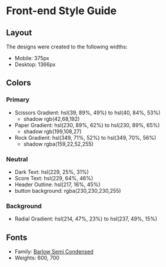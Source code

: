 # Front-end Style Guide

## Layout

The designs were created to the following widths:

- Mobile: 375px
- Desktop: 1366px

## Colors

### Primary

- Scissors Gradient: hsl(39, 89%, 49%) to hsl(40, 84%, 53%)
    - shadow rgb(42,68,192)
- Paper Gradient: hsl(230, 89%, 62%) to hsl(230, 89%, 65%)
    - shadow rgb(199,108,27)
- Rock Gradient: hsl(349, 71%, 52%) to hsl(349, 70%, 56%)
    - shadow rgba(159,22,52,255)



### Neutral

- Dark Text: hsl(229, 25%, 31%)
- Score Text: hsl(229, 64%, 46%)
- Header Outline: hsl(217, 16%, 45%)
- button background: rgba(230,230,230,255)
### Background

- Radial Gradient: hsl(214, 47%, 23%) to hsl(237, 49%, 15%)

## Fonts

- Family: [Barlow Semi Condensed](https://fonts.google.com/specimen/Barlow+Semi+Condensed)
- Weights: 600, 700
